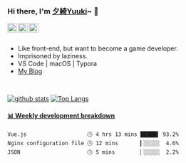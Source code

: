 ### Hi there, I'm [夕綺Yuuki](https://kira.cool/aboutme)~ 👋
<html>
<a href="https://twitter.com/JindaiYuuki">
    <img align="left" alt="JindaiYuuki | Twitter" width="21px" src="https://raw.githubusercontent.com/JDYuuki/JDYuuki/main/assets/twitter.svg">
</a>
<a href="https://space.bilibili.com/2719828">
    <img align="left" alt="JindaiYuuki | Bilibili" width="21px" src="https://raw.githubusercontent.com/JDYuuki/JDYuuki/main/assets/bilibili.svg">
</a>
<a href="https://steamcommunity.com/id/JindaiYuuki/">
    <img align="left" alt="JindaiYuuki | Steam" width="21px" src="https://raw.githubusercontent.com/JDYuuki/JDYuuki/main/assets/steam.svg">
</a>
<br>
<br>
<ul>
    <li>Like front-end, but want to become a game developer.</li>
    <li>Imprisoned by laziness.</li>
    <li>VS Code | macOS | Typora</li>
    <li><a href="https://kira.cool">My Blog</a></li>
</ul>
<br>
</html>

 [![github stats](https://github-readme-stats.vercel.app/api?username=JDYuuki&show_icons=true&theme=vue&count_private=true)](https://github.com/anuraghazra/github-readme-stats)
 [![Top Langs](https://github-readme-stats.vercel.app/api/top-langs/?username=JDYuuki&layout=compact&theme=vue)](https://github.com/anuraghazra/github-readme-stats)


 <!-- waka-box start -->
#### <a href="https://gist.github.com/2499bd8fe920a610be6ad8925f273ce9" target="_blank">📊 Weekly development breakdown</a>
```text
Vue.js                   🕓 4 hrs 13 mins █████▌ 93.2%
Nginx configuration file 🕓 12 mins       ▎░░░░░  4.6%
JSON                     🕓 5 mins        ▏░░░░░  2.2%
```
<!-- Powered by https://github.com/YouEclipse/waka-box-go . -->
<!-- waka-box end -->
